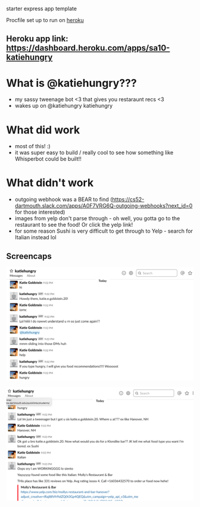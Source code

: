 starter express app template

Procfile set up to run on [heroku](https://devcenter.heroku.com/articles/getting-started-with-nodejs#deploy-the-app)
## Heroku app link: https://dashboard.heroku.com/apps/sa10-katiehungry

# What is @katiehungry???
- my sassy tweenage bot <3 that gives you restaraunt recs <3
- wakes up on @katiehungry katiehungry

# What did work
- most of this! :)
- it was super easy to build / really cool to see how something like Whisperbot could be built!!

# What didn't work
- outgoing webhook was a BEAR to find (https://cs52-dartmouth.slack.com/apps/A0F7VRG6Q-outgoing-webhooks?next_id=0 for those interested)
- images from yelp don't parse through - oh well, you gotta go to the restaurant to see the food! Or click the yelp link!
- for some reason Sushi is very difficult to get through to Yelp - search for Italian instead lol

## Screencaps
![basic conversation](https://github.com/katiegoldstein/sa10-slack-bot/blob/master/Screen%20Shot%202019-05-05%20at%2011.45.50%20PM.png)

![yelp api](https://github.com/katiegoldstein/sa10-slack-bot/blob/master/Screen%20Shot%202019-05-05%20at%2011.46.14%20PM.png)

